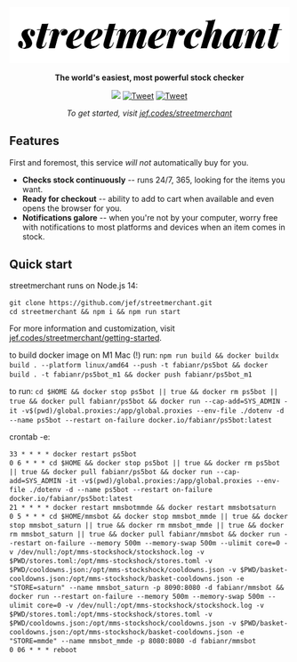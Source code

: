 <p align="center">
  <a href="https://jef.codes/streetmerchant"
    ><img
      src="https://raw.githubusercontent.com/jef/streetmerchant/main/docs/assets/images/streetmerchant-banner.png"
      alt="streetmerchant"
  /></a>
</p>
<p align="center">
  <strong>The world's easiest, most powerful stock checker</strong>
</p>
<p align="center">
  <a href="https://github.com/jef/streetmerchant/actions?query=workflow%3Aci"
    ><img src="https://github.com/jef/streetmerchant/workflows/ci/badge.svg"
  /></a>
  <a href="https://discord.gg/gbVY4vB9JF"
    ><img
      src="https://img.shields.io/discord/773913070665859073.svg?label=chat&logo=discord&logoColor=ffffff&color=7389D8"
      alt="Tweet"
  /></a>
  <a
    href="https://twitter.com/intent/tweet?text=Beat%20the%20masses%20with%20streetmerchant&url=https://github.com/jef/streetmerchant&hashtags=typescript,opensource,bot,shopping"
    ><img
      src="https://img.shields.io/badge/twitter-share-green?logo=twitter&style=social"
      alt="Tweet"
  /></a>
</p>
<p align="center">
  <em>To get started, visit <a href="https://jef.codes/streetmerchant">jef.codes/streetmerchant</a></em>
</p>

## Features

First and foremost, this service _will not_ automatically buy for you.

- **Checks stock continuously** -- runs 24/7, 365, looking for the items you want.
- **Ready for checkout** -- ability to add to cart when available and even opens the browser for you.
- **Notifications galore** -- when you're not by your computer, worry free with notifications to most platforms and devices when an item comes in stock.

## Quick start

streetmerchant runs on Node.js 14:

```shell
git clone https://github.com/jef/streetmerchant.git
cd streetmerchant && npm i && npm run start
```

For more information and customization, visit [jef.codes/streetmerchant/getting-started](https://jef.codes/streetmerchant/getting-started).

to build docker image on M1 Mac (!) run: `npm run build && docker buildx build . --platform linux/amd64 --push -t fabianr/ps5bot && docker build . -t fabianr/ps5bot_m1 && docker push fabianr/ps5bot_m1`


to run: `cd $HOME && docker stop ps5bot || true && docker rm ps5bot || true && docker pull fabianr/ps5bot && docker run --cap-add=SYS_ADMIN -it -v$(pwd)/global.proxies:/app/global.proxies --env-file ./dotenv -d --name ps5bot --restart on-failure docker.io/fabianr/ps5bot:latest`

crontab -e:
```
33 * * * * docker restart ps5bot
0 6 * * * cd $HOME && docker stop ps5bot || true && docker rm ps5bot || true && docker pull fabianr/ps5bot && docker run --cap-add=SYS_ADMIN -it -v$(pwd)/global.proxies:/app/global.proxies --env-file ./dotenv -d --name ps5bot --restart on-failure docker.io/fabianr/ps5bot:latest
21 * * * * docker restart mmsbotmmde && docker restart mmsbotsaturn
0 5 * * * cd $HOME/mmsbot && docker stop mmsbot_mmde || true && docker stop mmsbot_saturn || true && docker rm mmsbot_mmde || true && docker rm mmsbot_saturn || true && docker pull fabianr/mmsbot && docker run --restart on-failure --memory 500m --memory-swap 500m --ulimit core=0 -v /dev/null:/opt/mms-stockshock/stockshock.log -v $PWD/stores.toml:/opt/mms-stockshock/stores.toml -v $PWD/cooldowns.json:/opt/mms-stockshock/cooldowns.json -v $PWD/basket-cooldowns.json:/opt/mms-stockshock/basket-cooldowns.json -e "STORE=saturn" --name mmsbot_saturn -p 8090:8080 -d fabianr/mmsbot && docker run --restart on-failure --memory 500m --memory-swap 500m --ulimit core=0 -v /dev/null:/opt/mms-stockshock/stockshock.log -v $PWD/stores.toml:/opt/mms-stockshock/stores.toml -v $PWD/cooldowns.json:/opt/mms-stockshock/cooldowns.json -v $PWD/basket-cooldowns.json:/opt/mms-stockshock/basket-cooldowns.json -e "STORE=mmde" --name mmsbot_mmde -p 8080:8080 -d fabianr/mmsbot
0 06 * * * reboot
```
